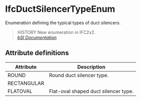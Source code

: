 IfcDuctSilencerTypeEnum
=======================
Enumeration defining the typical types of duct silencers.  
  
> HISTORY  New enumeration in IFC2x2.  
[ _bSI
Documentation_](https://standards.buildingsmart.org/IFC/DEV/IFC4_2/FINAL/HTML/schema/ifchvacdomain/lexical/ifcductsilencertypeenum.htm)


Attribute definitions
---------------------
| Attribute   | Description                          |
|-------------|--------------------------------------|
| ROUND       | Round duct silencer type.            |
| RECTANGULAR |                                      |
| FLATOVAL    | Flat-oval shaped duct silencer type. |

